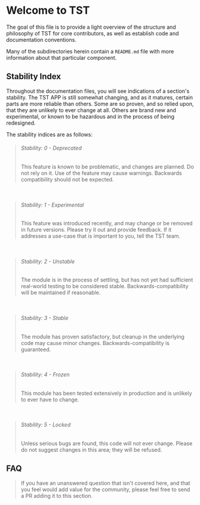 # Welcome to TST

The goal of this file is to provide a light overview of the structure and philosophy of TST for core contributors, as well as establish code and documentation conventions.

Many of the subdirectories herein contain a `README.md` file with more information about that particular component.


## Stability Index

Throughout the documentation files, you will see indications of a section's stability. The TST APP is still somewhat changing, and as it matures, certain parts are more reliable than others. Some are so proven, and so relied upon, that they are unlikely to ever change at all. Others are brand new and experimental, or known to be hazardous and in the process of being redesigned.

The stability indices are as follows:

> ###### Stability: 0 - Deprecated
> This feature is known to be problematic, and changes are
> planned.  Do not rely on it.  Use of the feature may cause warnings.  Backwards
> compatibility should not be expected.

&nbsp;

> ###### Stability: 1 - Experimental
> This feature was introduced recently, and may change
> or be removed in future versions.  Please try it out and provide feedback.
> If it addresses a use-case that is important to you, tell the TST team.

&nbsp;

> ###### Stability: 2 - Unstable
> The module is in the process of settling, but has not yet had
> sufficient real-world testing to be considered stable. Backwards-compatibility
> will be maintained if reasonable.

&nbsp;

> ###### Stability: 3 - Stable
> The module has proven satisfactory, but cleanup in the underlying
> code may cause minor changes.  Backwards-compatibility is guaranteed.

&nbsp;

> ###### Stability: 4 - Frozen
> This module has been tested extensively in production and is
> unlikely to ever have to change.

&nbsp;

> ###### Stability: 5 - Locked
> Unless serious bugs are found, this code will not ever
> change.  Please do not suggest changes in this area; they will be refused.


## FAQ

> If you have an unanswered question that isn't covered here, and that you feel would add value for the community, please feel free to send a PR adding it to this section.
